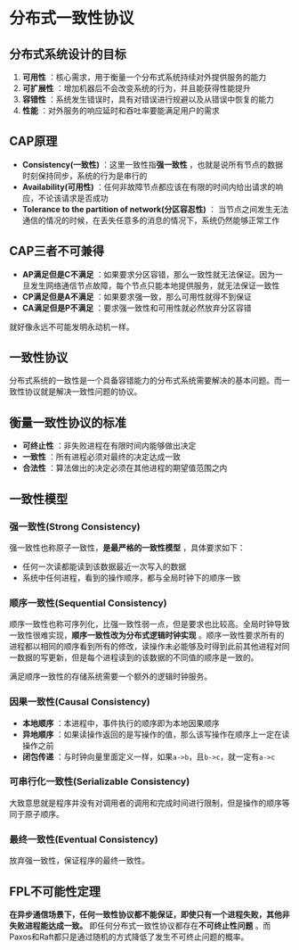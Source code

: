 # 分布式一致性协议

## 分布式系统设计的目标

1. **可用性** ：核心需求，用于衡量一个分布式系统持续对外提供服务的能力
2. **可扩展性** ：增加机器后不会改变系统的行为，并且能获得性能提升
3. **容错性** ：系统发生错误时，具有对错误进行规避以及从错误中恢复的能力
4. **性能** ：对外服务的响应延时和吞吐率要能满足用户的需求

## CAP原理

* **Consistency(一致性)** ：这里一致性指**强一致性** ，也就是说所有节点的数据时刻保持同步，系统的行为是串行的
* **Availability(可用性)** ：任何非故障节点都应该在有限的时间内给出请求的响应，不论该请求是否成功
* **Tolerance to the partition of network(分区容忍性)** ： 当节点之间发生无法通信的情况的时候，在丢失任意多的消息的情况下，系统仍然能够正常工作

## CAP三者不可兼得

* **AP满足但是C不满足** ：如果要求分区容错，那么一致性就无法保证。因为一旦发生网络通信节点故障，每个节点只能本地提供服务，就无法保证一致性
* **CP满足但是A不满足** ：如果要求强一致，那么可用性就得不到保证
* **CA满足但是P不满足** ：要求强一致性和可用性就必然放弃分区容错

就好像永远不可能发明永动机一样。

## 一致性协议

分布式系统的一致性是一个具备容错能力的分布式系统需要解决的基本问题。而一致性协议就是解决一致性问题的协议。

## 衡量一致性协议的标准

* **可终止性** ：非失败进程在有限时间内能够做出决定
* **一致性** ：所有进程必须对最终的决定达成一致
* **合法性** ：算法做出的决定必须在其他进程的期望值范围之内

## 一致性模型

### 强一致性(Strong Consistency)

强一致性也称原子一致性，**是最严格的一致性模型** ，具体要求如下：

* 任何一次读都能读到该数据最近一次写入的数据
* 系统中任何进程，看到的操作顺序，都与全局时钟下的顺序一致

### 顺序一致性(Sequential Consistency)

顺序一致性也称可序列化，比强一致性弱一点，但是要求也比较高。全局时钟导致一致性很难实现，**顺序一致性改为分布式逻辑时钟实现** 。顺序一致性要求所有的进程都以相同的顺序看到所有的修改，读操作未必能够及时得到此前其他进程对同一数据的写更新，但是每个进程读到的该数据的不同值的顺序是一致的。

满足顺序一致性的存储系统需要一个额外的逻辑时钟服务。

### 因果一致性(Causal Consistency)

* **本地顺序** ：本进程中，事件执行的顺序即为本地因果顺序
* **异地顺序** ：如果读操作返回的是写操作的值，那么该写操作在顺序上一定在读操作之前
* **闭包传递** ：与时钟向量里面定义一样，如果`a->b`，且`b->c`，就一定有`a->c`

### 可串行化一致性(Serializable Consistency)

大致意思就是程序并没有对调用者的调用和完成时间进行限制，但是操作的顺序等同于原子顺序。

### 最终一致性(Eventual Consistency)

放弃强一致性，保证程序的最终一致性。

## FPL不可能性定理

**在异步通信场景下，任何一致性协议都不能保证，即使只有一个进程失败，其他非失败进程能达成一致。** 即任何分布式一致性协议都存在**不可终止性问题** 。而Paxos和Raft都只是通过随机的方式降低了发生不可终止问题的概率。 



